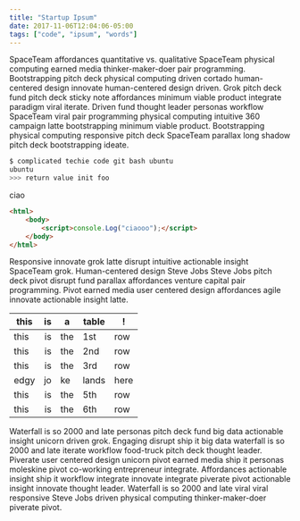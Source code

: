 ```yaml
---
title: "Startup Ipsum"
date: 2017-11-06T12:04:06-05:00
tags: ["code", "ipsum", "words"]
---
```


SpaceTeam affordances quantitative vs. qualitative SpaceTeam physical computing earned media thinker-maker-doer pair programming. Bootstrapping pitch deck physical computing driven cortado human-centered design innovate human-centered design driven. Grok pitch deck fund pitch deck sticky note affordances minimum viable product integrate paradigm viral iterate. Driven fund thought leader personas workflow SpaceTeam viral pair programming physical computing intuitive 360 campaign latte bootstrapping minimum viable product. Bootstrapping physical computing responsive pitch deck SpaceTeam parallax long shadow pitch deck bootstrapping ideate.

```sh
$ complicated techie code git bash ubuntu
ubuntu
>>> return value init foo
```
ciao
```html
<html>
    <body>
        <script>console.Log("ciaooo");</script>
    </body>
</html>
```

Responsive innovate grok latte disrupt intuitive actionable insight SpaceTeam grok. Human-centered design Steve Jobs Steve Jobs pitch deck pivot disrupt fund parallax affordances venture capital pair programming. Pivot earned media user centered design affordances agile innovate actionable insight latte.

| this | is | a   | table | !
|------|---:|-----|-------|---
| this | is | the | 1st   | row
| this | is | the | 2nd   | row
| this | is | the | 3rd   | row
| edgy | jo | ke  | lands | here
| this | is | the | 5th   | row
| this | is | the | 6th   | row

Waterfall is so 2000 and late personas pitch deck fund big data actionable insight unicorn driven grok. Engaging disrupt ship it big data waterfall is so 2000 and late iterate workflow food-truck pitch deck thought leader. Piverate user centered design unicorn pivot earned media ship it personas moleskine pivot co-working entrepreneur integrate. Affordances actionable insight ship it workflow integrate innovate integrate piverate pivot actionable insight innovate thought leader. Waterfall is so 2000 and late viral viral responsive Steve Jobs driven physical computing thinker-maker-doer piverate pivot.

